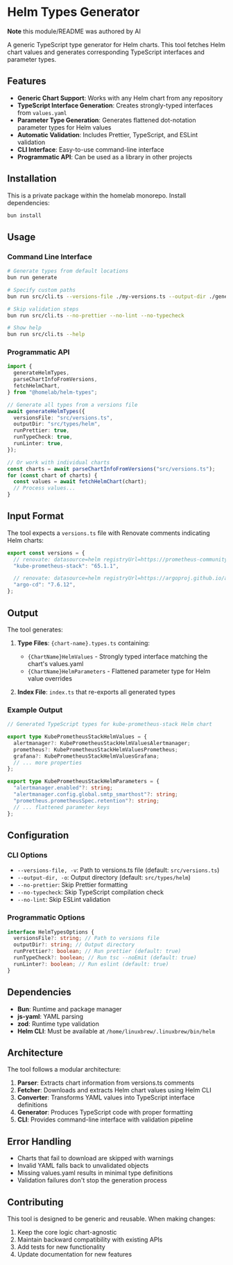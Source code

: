 # Helm Types Generator

**Note** this module/README was authored by AI

A generic TypeScript type generator for Helm charts. This tool fetches Helm chart values and generates corresponding TypeScript interfaces and parameter types.

## Features

- **Generic Chart Support**: Works with any Helm chart from any repository
- **TypeScript Interface Generation**: Creates strongly-typed interfaces from `values.yaml`
- **Parameter Type Generation**: Generates flattened dot-notation parameter types for Helm values
- **Automatic Validation**: Includes Prettier, TypeScript, and ESLint validation
- **CLI Interface**: Easy-to-use command-line interface
- **Programmatic API**: Can be used as a library in other projects

## Installation

This is a private package within the homelab monorepo. Install dependencies:

```bash
bun install
```

## Usage

### Command Line Interface

```bash
# Generate types from default locations
bun run generate

# Specify custom paths
bun run src/cli.ts --versions-file ./my-versions.ts --output-dir ./generated-types

# Skip validation steps
bun run src/cli.ts --no-prettier --no-lint --no-typecheck

# Show help
bun run src/cli.ts --help
```

### Programmatic API

```typescript
import {
  generateHelmTypes,
  parseChartInfoFromVersions,
  fetchHelmChart,
} from "@homelab/helm-types";

// Generate all types from a versions file
await generateHelmTypes({
  versionsFile: "src/versions.ts",
  outputDir: "src/types/helm",
  runPrettier: true,
  runTypeCheck: true,
  runLinter: true,
});

// Or work with individual charts
const charts = await parseChartInfoFromVersions("src/versions.ts");
for (const chart of charts) {
  const values = await fetchHelmChart(chart);
  // Process values...
}
```

## Input Format

The tool expects a `versions.ts` file with Renovate comments indicating Helm charts:

```typescript
export const versions = {
  // renovate: datasource=helm registryUrl=https://prometheus-community.github.io/helm-charts
  "kube-prometheus-stack": "65.1.1",

  // renovate: datasource=helm registryUrl=https://argoproj.github.io/argo-helm
  "argo-cd": "7.6.12",
};
```

## Output

The tool generates:

1. **Type Files**: `{chart-name}.types.ts` containing:
   - `{ChartName}HelmValues` - Strongly typed interface matching the chart's values.yaml
   - `{ChartName}HelmParameters` - Flattened parameter type for Helm value overrides

2. **Index File**: `index.ts` that re-exports all generated types

### Example Output

```typescript
// Generated TypeScript types for kube-prometheus-stack Helm chart

export type KubePrometheusStackHelmValues = {
  alertmanager?: KubePrometheusStackHelmValuesAlertmanager;
  prometheus?: KubePrometheusStackHelmValuesPrometheus;
  grafana?: KubePrometheusStackHelmValuesGrafana;
  // ... more properties
};

export type KubePrometheusStackHelmParameters = {
  "alertmanager.enabled"?: string;
  "alertmanager.config.global.smtp_smarthost"?: string;
  "prometheus.prometheusSpec.retention"?: string;
  // ... flattened parameter keys
};
```

## Configuration

### CLI Options

- `--versions-file, -v`: Path to versions.ts file (default: `src/versions.ts`)
- `--output-dir, -o`: Output directory (default: `src/types/helm`)
- `--no-prettier`: Skip Prettier formatting
- `--no-typecheck`: Skip TypeScript compilation check
- `--no-lint`: Skip ESLint validation

### Programmatic Options

```typescript
interface HelmTypesOptions {
  versionsFile?: string; // Path to versions file
  outputDir?: string; // Output directory
  runPrettier?: boolean; // Run prettier (default: true)
  runTypeCheck?: boolean; // Run tsc --noEmit (default: true)
  runLinter?: boolean; // Run eslint (default: true)
}
```

## Dependencies

- **Bun**: Runtime and package manager
- **js-yaml**: YAML parsing
- **zod**: Runtime type validation
- **Helm CLI**: Must be available at `/home/linuxbrew/.linuxbrew/bin/helm`

## Architecture

The tool follows a modular architecture:

1. **Parser**: Extracts chart information from versions.ts comments
2. **Fetcher**: Downloads and extracts Helm chart values using Helm CLI
3. **Converter**: Transforms YAML values into TypeScript interface definitions
4. **Generator**: Produces TypeScript code with proper formatting
5. **CLI**: Provides command-line interface with validation pipeline

## Error Handling

- Charts that fail to download are skipped with warnings
- Invalid YAML falls back to unvalidated objects
- Missing values.yaml results in minimal type definitions
- Validation failures don't stop the generation process

## Contributing

This tool is designed to be generic and reusable. When making changes:

1. Keep the core logic chart-agnostic
2. Maintain backward compatibility with existing APIs
3. Add tests for new functionality
4. Update documentation for new features
